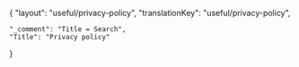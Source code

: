 {
    "layout": "useful/privacy-policy",
	"translationKey": "useful/privacy-policy",

    "_comment": "Title = Search", 
    "Title": "Privacy policy"
}